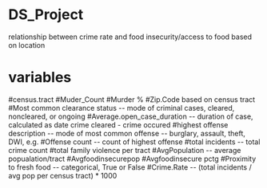 # DS_Project
relationship between crime rate and food insecurity/access to food based on location

# variables
#census.tract
#Muder_Count
#Murder %
#Zip.Code based on census tract
#Most common clearance status -- mode of criminal cases, cleared, noncleared, or ongoing
#Average.open_case_duration -- duration of case, calculated as date crime cleared - crime occured
#highest offense description -- mode of most common offense -- burglary, assault, theft, DWI, e.g.
#Offense count -- count of highest offense 
#total incidents -- total crime count
#total family violence per tract
#AvgPopulation -- average popualation/tract
#Avgfoodinsecurepop 
#Avgfoodinsecure pctg
#Proximity to fresh food -- categorical, True or False
#Crime.Rate -- (total incidents / avg pop per census tract) * 1000
